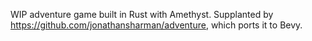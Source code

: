 WIP adventure game built in Rust with Amethyst. Supplanted by https://github.com/jonathansharman/adventure, which ports it to Bevy.
